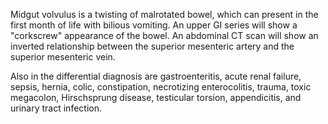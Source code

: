 Midgut volvulus is a twisting of malrotated bowel, which can present in the first month of life with bilious vomiting. An upper GI series will show a "corkscrew" appearance of the bowel. An abdominal CT scan will show an inverted relationship between the superior mesenteric artery and the superior mesenteric vein.

Also in the differential diagnosis are gastroenteritis, acute renal failure, sepsis, hernia, colic, constipation, necrotizing enterocolitis, trauma, toxic megacolon, Hirschsprung disease, testicular torsion, appendicitis, and urinary tract infection.